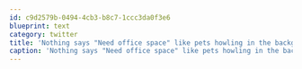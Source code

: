 ```yaml
---
id: c9d2579b-0494-4cb3-b8c7-1ccc3da0f3e6
blueprint: text
category: twitter
title: 'Nothing says "Need office space" like pets howling in the background while on calls with clients/colleagues'
caption: 'Nothing says "Need office space" like pets howling in the background while on calls with clients/colleagues'
---
```

